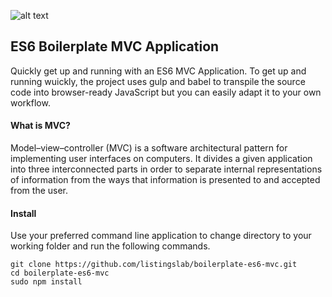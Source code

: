 ![alt text](http://listingslab.com/wp-content/uploads/2017/03/cropped-android-chrome-384x384.png "Listingslab Beaker Logo")

## ES6 Boilerplate MVC Application

Quickly get up and running with an ES6 MVC Application. To get up and running wuickly, the project uses gulp and babel to transpile the source code into browser-ready JavaScript but you can easily adapt it to your own workflow.

#### What is MVC?
Model–view–controller (MVC) is a software architectural pattern for implementing user interfaces on computers. It divides a given application into three interconnected parts in order to separate internal representations of information from the ways that information is presented to and accepted from the user.


#### Install
Use your preferred command line application to change directory to your working folder and run the following commands.
```
git clone https://github.com/listingslab/boilerplate-es6-mvc.git
cd boilerplate-es6-mvc
sudo npm install
```
